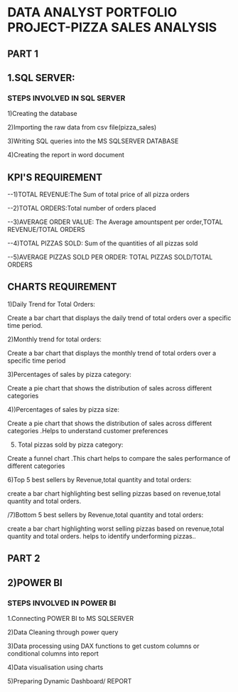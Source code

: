 # DATA ANALYST PORTFOLIO PROJECT-PIZZA SALES ANALYSIS

## PART 1
## 1.SQL SERVER:

### STEPS INVOLVED IN SQL SERVER

1)Creating the database

2)Importing the raw data from csv file(pizza_sales)

3)Writing SQL queries into the MS SQLSERVER  DATABASE

4)Creating the report in word document

## KPI'S REQUIREMENT

--1)TOTAL REVENUE:The Sum of total price of all pizza orders

--2)TOTAL ORDERS:Total number of orders placed

--3)AVERAGE ORDER VALUE: The Average amountspent per order,TOTAL REVENUE/TOTAL ORDERS

--4)TOTAL PIZZAS SOLD: Sum of the quantities of all pizzas sold

--5)AVERAGE PIZZAS SOLD PER ORDER: TOTAL PIZZAS SOLD/TOTAL ORDERS

## CHARTS REQUIREMENT


1)Daily Trend for Total Orders:

   Create a bar chart that displays the daily trend of total orders over a specific time period.  

2)Monthly trend for total orders:

   Create a bar chart that displays the monthly trend of total orders over a specific time period

3)Percentages of sales by pizza category:

 Create a pie chart that shows the distribution of sales across different categories 
 
 4))Percentages of sales by pizza size:

   Create a pie chart that shows the distribution of sales across different categories .Helps to understand customer preferences 

5) Total pizzas sold by pizza category:

Create a funnel chart .This chart helps to compare the sales performance of different categories

6)Top 5 best sellers by Revenue,total quantity and total orders:

   create a bar chart highlighting best selling pizzas based on revenue,total quantity and total orders.

/7)Bottom 5 best sellers by Revenue,total quantity and total orders:

   create a bar chart highlighting worst selling pizzas based on revenue,total quantity and total orders.
   helps to identify underforming pizzas..

## PART 2   
   
## 2)POWER BI

### STEPS INVOLVED IN POWER BI

1.Connecting POWER BI to MS SQLSERVER

2)Data Cleaning through power query

3)Data processing using DAX functions to get custom columns or conditional columns into report

4)Data visualisation using charts

5)Preparing Dynamic Dashboard/ REPORT

   
